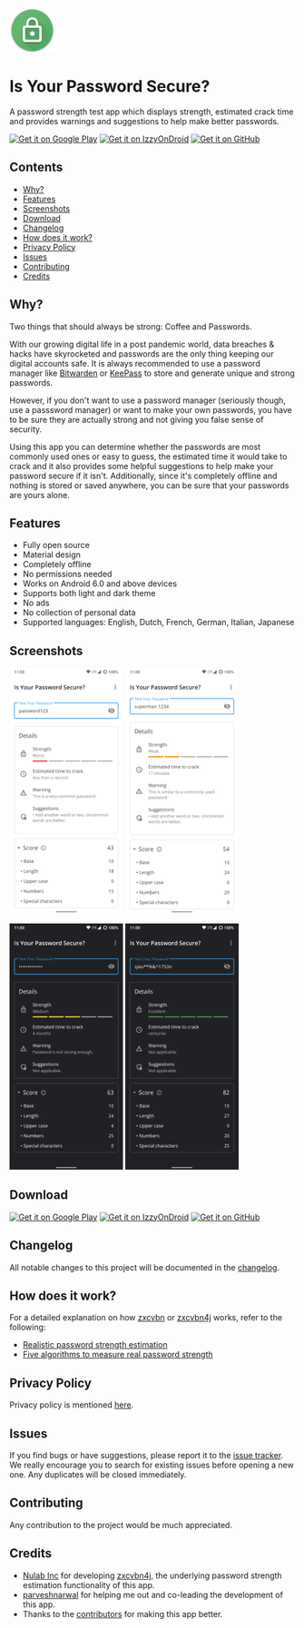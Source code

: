 <img src="/app/src/main/res/drawable/app_icon.png" width="80"/> 

# Is Your Password Secure?

A password strength test app which displays strength, estimated crack time and provides warnings and suggestions to help make better passwords.


[<img src="https://play.google.com/intl/en_us/badges/images/generic/en_badge_web_generic.png"
      alt="Get it on Google Play"
      height="80">](https://play.google.com/store/apps/details?id=com.iyps)
[<img src="https://gitlab.com/IzzyOnDroid/repo/-/raw/master/assets/IzzyOnDroid.png" 
      alt='Get it on IzzyOnDroid' 
      height="80">](https://apt.izzysoft.de/fdroid/index/apk/com.iyps)
[<img src="https://camo.githubusercontent.com/70bffd8873ab81e1bb0bccc44e488c3a989e3bd5/68747470733a2f2f692e6962622e636f2f71306d6463345a2f6765742d69742d6f6e2d6769746875622e706e67"
     alt="Get it on GitHub"
     height="80">](https://github.com/the-weird-aquarian/IYPS/releases/tag/v1.1.0)



## Contents
- [Why?](#why)
- [Features](#features)
- [Screenshots](#screenshots)
- [Download](#download)
- [Changelog](#changelog)
- [How does it work?](#how-does-it-work)
- [Privacy Policy](#privacy-policy)
- [Issues](#issues)
- [Contributing](#contributing)
- [Credits](#credits)



## Why?
Two things that should always be strong: Coffee and Passwords. 

With our growing digital life in a post pandemic world, data breaches & hacks have skyrocketed and passwords are the only thing keeping our digital accounts safe. It is always recommended to use a password manager like [Bitwarden](https://bitwarden.com/) or [KeePass](https://keepass.info/) to store and generate unique and strong passwords.

However, if you don't want to use a password manager (seriously though, use a passsword manager) or want to make your own passwords, you have to be sure they are actually strong and not giving you false sense of security.

Using this app you can determine whether the passwords are most commonly used ones or easy to guess, the estimated time it would take to crack and it also provides some helpful suggestions to help make your password secure if it isn't. Additionally, since it's completely offline and nothing is stored or saved anywhere, you can be sure that your passwords are yours alone.



## Features
- Fully open source
- Material design
- Completely offline
- No permissions needed
- Works on Android 6.0 and above devices
- Supports both light and dark theme
- No ads
- No collection of personal data
- Supported languages: English, Dutch, French, German, Italian, Japanese



## Screenshots

<img src="/fastlane/metadata/android/en-US/images/phoneScreenshots/1.png" width="200"/>  <img src="/fastlane/metadata/android/en-US/images/phoneScreenshots/2.png" width="200"/>

<img src="/fastlane/metadata/android/en-US/images/phoneScreenshots/3.png" width="200"/>  <img src="/fastlane/metadata/android/en-US/images/phoneScreenshots/4.png" width="200"/>



## Download
[<img src="https://play.google.com/intl/en_us/badges/images/generic/en_badge_web_generic.png"
      alt="Get it on Google Play"
      height="80">](https://play.google.com/store/apps/details?id=com.iyps)
[<img src="https://gitlab.com/IzzyOnDroid/repo/-/raw/master/assets/IzzyOnDroid.png" 
      alt='Get it on IzzyOnDroid' 
      height="80">](https://apt.izzysoft.de/fdroid/index/apk/com.iyps)
[<img src="https://camo.githubusercontent.com/70bffd8873ab81e1bb0bccc44e488c3a989e3bd5/68747470733a2f2f692e6962622e636f2f71306d6463345a2f6765742d69742d6f6e2d6769746875622e706e67"
     alt="Get it on GitHub"
     height="80">](https://github.com/the-weird-aquarian/IYPS/releases/tag/v1.1.0)



## Changelog
All notable changes to this project will be documented in the [changelog](https://github.com/the-weird-aquarian/IYPS/blob/master/CHANGELOG.md).



## How does it work?
For a detailed explanation on how [zxcvbn](https://github.com/dropbox/zxcvbn) or [zxcvbn4j](https://github.com/nulab/zxcvbn4j) works, refer to the following:
- [Realistic password strength estimation](https://dropbox.tech/security/zxcvbn-realistic-password-strength-estimation)
- [Five algorithms to measure real password strength](https://nulab-inc.com/blog/nulab/password-strength)



## Privacy Policy
Privacy policy is mentioned [here](https://github.com/the-weird-aquarian/IYPS/blob/master/PRIVACY.md).



## Issues
If you find bugs or have suggestions, please report it to the [issue tracker](https://github.com/the-weird-aquarian/IYPS/issues). We really encourage you to search for existing issues before opening a new one. Any duplicates will be closed immediately.



## Contributing
Any contribution to the project would be much appreciated.



## Credits
- [Nulab Inc](https://github.com/nulab) for developing [zxcvbn4j](https://github.com/nulab/zxcvbn4j), the underlying password strength estimation functionality of this app.
- [parveshnarwal](https://github.com/parveshnarwal) for helping me out and co-leading the development of this app.
- Thanks to the [contributors](https://github.com/the-weird-aquarian/IYPS/blob/master/CONTRIBUTORS.md) for making this app better.
